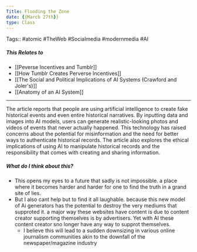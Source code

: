 ```yaml
---
Title: Flooding the Zone
date: {{March 27th}}
type: Class
---
```

Tags:: #atomic #TheWeb #Socialmedia #modernmedia #AI

##### This Relates to 
- [[Peverse Incentives and Tumblr]]
- [[How  Tumblr Creates Perverse Incentives]]
- [[The Social and Political Implications of AI Systems (Crawford and Joler's)]]
- [[Anatomy of an AI System]]
---
The article reports that people are using artificial intelligence to create fake historical events and even entire historical narratives. By inputting data and images into AI models, users can generate realistic-looking photos and videos of events that never actually happened. This technology has raised concerns about the potential for misinformation and the need for better ways to authenticate historical records. The article also explores the ethical implications of using AI to manipulate historical records and the responsibility that comes with creating and sharing information.

##### What do I think about this? 
- This opens my eyes to a future that sadly is not impossible. a place where it becomes harder and harder for one to find the truth in a grand site of lies. 
- But I also cant help but to find it all laughable. because this new model of Ai generators has the potential to destroy the very mediums that supproted it. a major way these websites have content is due to content creator supporting themselves is by advertisers. Yet with AI these content creator sno longer have any way to supprot themselves.
	- I believe this will lead to a sudden downsizing in various online journalism communities akin to the downfall of the newspaper/magazine industry